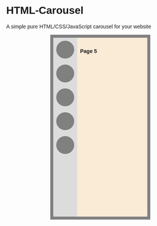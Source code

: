 # HTML-Carousel
A simple pure HTML/CSS/JavaScript carousel for your website

<style>
    body {
    font-family: Arial, Helvetica, sans-serif;
}

section.carousel {
    display: flex;
    flex-direction: row;
    width: 50%;
    height: 30rem;
    margin: auto;
    padding: 0.5rem;
    background-color: gray;
}

section.carousel section.menu {
    display: flex;
    flex-direction: column;
    overflow-y: scroll;
    background-color: gainsboro;
}

section.carousel section.menu::-webkit-scrollbar {
    background-color: gray;
    width: 1rem;
}

section.carousel section.menu::-webkit-scrollbar-thumb {
    background-color: gainsboro;
    border-left: solid 0.25rem gray;
    border-right: solid 0.25rem gray;
}

section.carousel section.carousel-menu-item {
    display: inline-block;
    width: 3rem;
    background-color: gray;
    padding: 0;
    border: solid 0.5rem gainsboro;
    border-radius: 50%;
    cursor: pointer;
    transition: background-color 250ms ease-out;
}

section.carousel section.carousel-menu-item:hover {
    background-color: antiquewhite;
}

section.carousel section.carousel-menu-item::after {
    content: '';
    display: block;
    margin-top: 100%;
}

section.carousel section.items {
    position: relative;
    display: inline-flex;
    flex-grow: 1;
    background-color: antiquewhite;
}

section.carousel section.carousel-item {
    position: absolute;
    display: block;
    width: 100%;
    height: 100%;
    padding: 0.5rem;
    box-sizing: border-box;
    background-color: antiquewhite;
}
</style>
<script>
    function carouselSelect(target) {
        const carousel = target.parentElement.parentElement;
        const items = carousel.querySelector('section.items');
        let index = 0;
        let child = target;
        while((child = child.previousSibling) != null) if (child.tagName) index++;
        
        for (let i = 0; i < items.children.length; i++) {
            items.children[i].style.visibility = i == index ? 'visible' : 'hidden';
        }
    }
</script>
<section class="carousel">
    <section class="menu">
        <section class="carousel-menu-item" onclick="carouselSelect(this)"></section>
        <section class="carousel-menu-item" onclick="carouselSelect(this)"></section>
        <section class="carousel-menu-item" onclick="carouselSelect(this)"></section>
        <section class="carousel-menu-item" onclick="carouselSelect(this)"></section>
        <section class="carousel-menu-item" onclick="carouselSelect(this)"></section>
    </section>
    <section class="items">
        <section class="carousel-item">
            <h1>Page 1</h1>
        </section>
        <section class="carousel-item">
            <h1>Page 2</h1>
        </section>
        <section class="carousel-item">
            <h1>Page 3</h1>
        </section>
        <section class="carousel-item">
            <h1>Page 4</h1>
        </section>
        <section class="carousel-item">
            <h1>Page 5</h1>
        </section>
    </section>
</section>